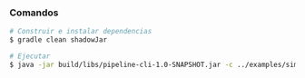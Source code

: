 ### Comandos


```bash
# Construir e instalar dependencias
$ gradle clean shadowJar
```


```bash
# Ejecutar
$ java -jar build/libs/pipeline-cli-1.0-SNAPSHOT.jar -c ../examples/simple/config.yaml -s ../examples/simple/HelloWorld.kts

```